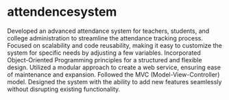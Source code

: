 # attendencesystem
Developed an advanced attendance system for teachers, students, and college administration to streamline the attendance tracking process.
Focused on scalability and code reusability, making it easy to customize the system for specific needs by adjusting a few variables.
Incorporated Object-Oriented Programming principles for a structured and flexible design.
Utilized a modular approach to create a web service, ensuring ease of maintenance and expansion.
Followed the MVC (Model-View-Controller) model.
Designed the system with the ability to add new features seamlessly without disrupting existing functionality.
